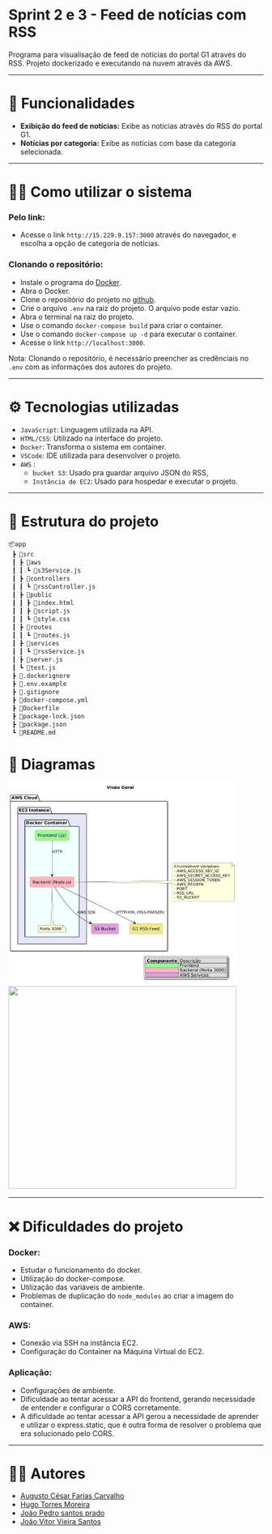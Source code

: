 # Sprint 2 e 3 - Feed de notícias com RSS

Programa para visualisação de feed de notícias do portal G1 através do RSS. Projeto dockerizado e executando na nuvem através da AWS.

---

# 🔨 Funcionalidades

- **Exibição do feed de notícias:** Exibe as noticias através do RSS do portal G1.
- **Notícias por categoria:** Exibe as notícias com base da categoria selecionada.

---

# 👨‍💻 Como utilizar o sistema

### **Pelo link:**

- Acesse o link `http://15.229.9.157:3000` através do navegador, e escolha a opção de categoria de notícias.

### **Clonando o repositório:**

- Instale o programa do [Docker](https://docs.docker.com/desktop/setup/install/windows-install/).
- Abra o Docker.
- Clone o repositório do projeto no [github](https://github.com/Compass-pb-aws-2024-DEZEMBRO/sprints-2-3-pb-aws-dezembro/tree/grupo-8).
- Crie o arquivo `.env` na raiz do projeto. O arquivo pode estar vazio.
- Abra o terminal na raiz do projeto.
- Use o comando `docker-compose build` para criar o container.
- Use o comando `docker-compose up -d` para executar o container.
- Acesse o link `http://localhost:3000`.

Nota: Clonando o repositório, é necessário preencher as credênciais no ``.env`` com as informações dos autores do projeto. 

---

# ⚙️ Tecnologias utilizadas

- `JavaScript`: Linguagem utilizada na API.
- `HTML/CSS`: Utilizado na interface do projeto.
- `Docker`: Transforma o sistema em container.
- `VSCode`: IDE utilizada para desenvolver o projeto.
- `AWS` :
    - `bucket S3`: Usado pra guardar arquivo JSON do RSS, 
    - `Instância do EC2`: Usado para hospedar e executar o projeto.

---

# 📁 Estrutura do projeto

```
📦app
 ┣ 📂src
 ┃ ┣ 📂aws
 ┃ ┃ ┗ 📜s3Service.js
 ┃ ┣ 📂controllers
 ┃ ┃ ┗ 📜rssController.js
 ┃ ┣ 📂public
 ┃ ┃ ┣ 📜index.html
 ┃ ┃ ┣ 📜script.js
 ┃ ┃ ┗ 📜style.css
 ┃ ┣ 📂routes
 ┃ ┃ ┗ 📜routes.js
 ┃ ┣ 📂services
 ┃ ┃ ┗ 📜rssService.js
 ┃ ┣ 📜server.js
 ┃ ┗ 📜test.js
 ┣ 📜.dockerignore
 ┣ 📜.env.example
 ┣ 📜.gitignore
 ┣ 📜docker-compose.yml
 ┣ 📜Dockerfile
 ┣ 📜package-lock.json
 ┣ 📜package.json
 ┗ 📜README.md
```

# 📂 Diagramas

<img src="img/Arquitetura Geral.jpg" width="450" height="400">

<img src="img/Diagrama de sequência.jpg" width="450" height="400">

---

# ❌ Dificuldades do projeto

### **Docker:**

- Estudar o funcionamento do docker.
- Utilização do docker-compose.
- Utilização das variáveis de ambiente.
- Problemas de duplicação do `node_modules` ao criar a imagem do container.

### **AWS:**

- Conexão via SSH na instância EC2.
- Configuração do Container na Máquina Virtual do EC2.

### **Aplicação:**


- Configurações de ambiente.
- Dificuldade ao tentar acessar a API do frontend, gerando necessidade de entender e configurar o CORS corretamente.
- A dificuldade ao tentar acessar a API gerou a necessidade de aprender e utilizar o express.static, que é outra forma de resolver o problema que era solucionado pelo CORS.

---

# 🧑‍💻 Autores

- [Augusto César Farias Carvalho](https://github.com/augustocsar)
- [Hugo Torres Moreira](https://github.com/WolfShizu)
- [João Pedro santos prado](https://github.com/oustyy)
- [João Vitor Vieira Santos](https://github.com/Jotavsts)
